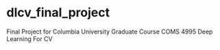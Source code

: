 # dlcv_final_project
Final Project for Columbia University Graduate Course COMS 4995 Deep Learning For CV
